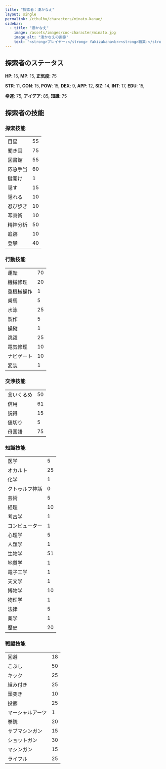 ```yaml
---
title: "探索者：湊かなえ"
layout: single
permalink: /cthulhu/characters/minato-kanae/
sidebar:
  - title: "湊かなえ"
    image: /assets/images/coc-character/minato.jpg
    image_alt: "湊かなえの画像"
    text: "<strong>プレイヤー:</strong> Yakizakana<br><strong>職業:</strong> 結婚詐欺師<br><strong>出身:</strong> 与那国島<br><strong>年齢:</strong> 18<br><strong>性別:</strong> 女<br><strong>身長/体重:</strong> 170cm/55kg"
---
```


## 探索者のステータス

**HP**: 15, **MP**: 15, **正気度**: 75

**STR**: 11, **CON**: 15, **POW**: 15, **DEX**: 9, **APP**: 12, **SIZ**: 14, **INT**: 17, **EDU**: 15,

 **幸運**: 75, **アイデア**: 85, **知識**: 75

## 探索者の技能

<div class="grid__wrapper">
  <div class="grid__item">
    <h3>探索技能</h3>
    <table class="skill-table">
        <tr><td class="skill-key">目星</td><td class="skill-value">55</td></tr>
        <tr><td class="skill-key">聞き耳</td><td class="skill-value">75</td></tr>
        <tr><td class="skill-key">図書館</td><td class="skill-value">55</td></tr>
        <tr><td class="skill-key">応急手当</td><td class="skill-value">60</td></tr>
        <tr><td class="skill-key">鍵開け</td><td class="skill-value">1</td></tr>
        <tr><td class="skill-key">隠す</td><td class="skill-value">15</td></tr>
        <tr><td class="skill-key">隠れる</td><td class="skill-value">10</td></tr>
        <tr><td class="skill-key">忍び歩き</td><td class="skill-value">10</td></tr>
        <tr><td class="skill-key">写真術</td><td class="skill-value">10</td></tr>
        <tr><td class="skill-key">精神分析</td><td class="skill-value">50</td></tr>
        <tr><td class="skill-key">追跡</td><td class="skill-value">10</td></tr>
        <tr><td class="skill-key">登攀</td><td class="skill-value">40</td></tr>
    </table>
  </div>
  <div class="grid__item">
    <h3>行動技能</h3>
    <table class="skill-table">
        <tr><td class="skill-key">運転</td><td class="skill-value">70</td></tr>
        <tr><td class="skill-key">機械修理</td><td class="skill-value">20</td></tr>
        <tr><td class="skill-key">重機械操作</td><td class="skill-value">1</td></tr>
        <tr><td class="skill-key">乗馬</td><td class="skill-value">5</td></tr>
        <tr><td class="skill-key">水泳</td><td class="skill-value">25</td></tr>
        <tr><td class="skill-key">製作</td><td class="skill-value">5</td></tr>
        <tr><td class="skill-key">操縦</td><td class="skill-value">1</td></tr>
        <tr><td class="skill-key">跳躍</td><td class="skill-value">25</td></tr>
        <tr><td class="skill-key">電気修理</td><td class="skill-value">10</td></tr>
        <tr><td class="skill-key">ナビゲート</td><td class="skill-value">10</td></tr>
        <tr><td class="skill-key">変装</td><td class="skill-value">1</td></tr>
    </table>
    <h3>交渉技能</h3>
    <table class="skill-table">
        <tr><td class="skill-key">言いくるめ</td><td class="skill-value">50</td></tr>
        <tr><td class="skill-key">信用</td><td class="skill-value">61</td></tr>
        <tr><td class="skill-key">説得</td><td class="skill-value">15</td></tr>
        <tr><td class="skill-key">値切り</td><td class="skill-value">5</td></tr>
        <tr><td class="skill-key">母国語</td><td class="skill-value">75</td></tr>
    </table>
  </div>
  <div class="grid__item">
    <h3>知識技能</h3>
    <table class="skill-table">
        <tr><td class="skill-key">医学</td><td class="skill-value">5</td></tr>
        <tr><td class="skill-key">オカルト</td><td class="skill-value">25</td></tr>
        <tr><td class="skill-key">化学</td><td class="skill-value">1</td></tr>
        <tr><td class="skill-key">クトゥルフ神話</td><td class="skill-value">0</td></tr>
        <tr><td class="skill-key">芸術</td><td class="skill-value">5</td></tr>
        <tr><td class="skill-key">経理</td><td class="skill-value">10</td></tr>
        <tr><td class="skill-key">考古学</td><td class="skill-value">1</td></tr>
        <tr><td class="skill-key">コンピューター</td><td class="skill-value">1</td></tr>
        <tr><td class="skill-key">心理学</td><td class="skill-value">5</td></tr>
        <tr><td class="skill-key">人類学</td><td class="skill-value">1</td></tr>
        <tr><td class="skill-key">生物学</td><td class="skill-value">51</td></tr>
        <tr><td class="skill-key">地質学</td><td class="skill-value">1</td></tr>
        <tr><td class="skill-key">電子工学</td><td class="skill-value">1</td></tr>
        <tr><td class="skill-key">天文学</td><td class="skill-value">1</td></tr>
        <tr><td class="skill-key">博物学</td><td class="skill-value">10</td></tr>
        <tr><td class="skill-key">物理学</td><td class="skill-value">1</td></tr>
        <tr><td class="skill-key">法律</td><td class="skill-value">5</td></tr>
        <tr><td class="skill-key">薬学</td><td class="skill-value">1</td></tr>
        <tr><td class="skill-key">歴史</td><td class="skill-value">20</td></tr>
    </table>
  </div>
  <div class="grid__item">
    <h3>戦闘技能</h3>
    <table class="skill-table">
        <tr><td class="skill-key">回避</td><td class="skill-value">18</td></tr>
        <tr><td class="skill-key">こぶし</td><td class="skill-value">50</td></tr>
        <tr><td class="skill-key">キック</td><td class="skill-value">25</td></tr>
        <tr><td class="skill-key">組み付き</td><td class="skill-value">25</td></tr>
        <tr><td class="skill-key">頭突き</td><td class="skill-value">10</td></tr>
        <tr><td class="skill-key">投擲</td><td class="skill-value">25</td></tr>
        <tr><td class="skill-key">マーシャルアーツ</td><td class="skill-value">1</td></tr>
        <tr><td class="skill-key">拳銃</td><td class="skill-value">20</td></tr>
        <tr><td class="skill-key">サブマシンガン</td><td class="skill-value">15</td></tr>
        <tr><td class="skill-key">ショットガン</td><td class="skill-value">30</td></tr>
        <tr><td class="skill-key">マシンガン</td><td class="skill-value">15</td></tr>
        <tr><td class="skill-key">ライフル</td><td class="skill-value">25</td></tr>
    </table>
  </div>
</div>
